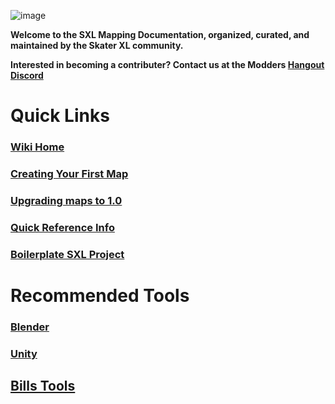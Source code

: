 ![image](https://user-images.githubusercontent.com/65366947/88027403-0b5da300-caec-11ea-8c39-168958d4a245.png)

**Welcome to the SXL Mapping Documentation, organized, curated, and maintained by the Skater XL community.**

**Interested in becoming a contributer? Contact us at the Modders [Hangout Discord](https://discord.gg/X27YBv5)**

# Quick Links

### [Wiki Home](https://github.com/SqueegeeDino/skaterxl-mapping-wiki/wiki)

### [Creating Your First Map](https://github.com/SqueegeeDino/skaterxl-mapping-wiki/wiki/Creating-Your-First-Map)

### [Upgrading maps to 1.0](https://github.com/SqueegeeDino/skaterxl-mapping-wiki/wiki/Upgrading-to-1.0)

### [Quick Reference Info](https://github.com/SqueegeeDino/skaterxl-mapping-wiki/wiki/Quick-Reference-Information)

### [Boilerplate SXL Project](https://github.com/SkaterXLModding/skater-xl-unity-boilerplate)

# Recommended Tools

### [Blender](https://www.blender.org/download/)

### [Unity](https://unity3d.com/get-unity/download)

## [Bills Tools](https://github.com/billowper/SXL-Template-Project)
